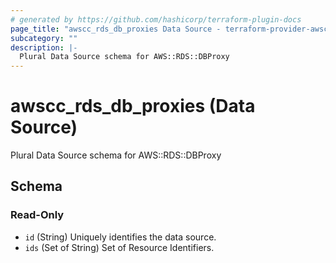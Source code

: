 ```yaml
---
# generated by https://github.com/hashicorp/terraform-plugin-docs
page_title: "awscc_rds_db_proxies Data Source - terraform-provider-awscc"
subcategory: ""
description: |-
  Plural Data Source schema for AWS::RDS::DBProxy
---
```


# awscc_rds_db_proxies (Data Source)

Plural Data Source schema for AWS::RDS::DBProxy



<!-- schema generated by tfplugindocs -->
## Schema

### Read-Only

- `id` (String) Uniquely identifies the data source.
- `ids` (Set of String) Set of Resource Identifiers.
